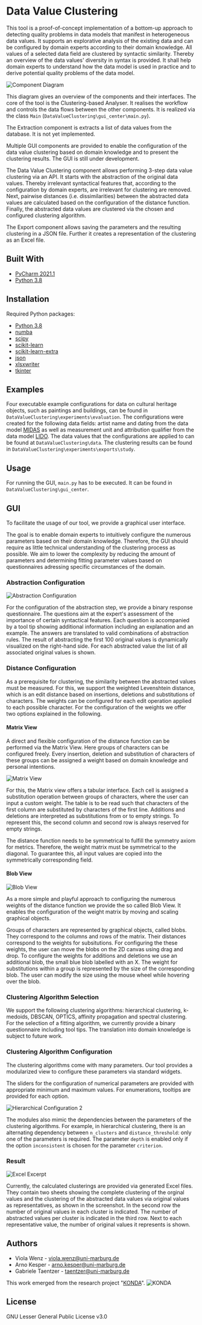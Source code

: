 # Data Value Clustering

This tool is a proof-of-concept implementation of a bottom-up approach to detecting quality problems in data
models that manifest in heterogeneous data values.
It supports an explorative analysis of the existing data and can be configured by domain experts according to their domain knowledge.
All values of a selected data field are clustered by syntactic similarity.
Thereby an overview of the data values' diversity in syntax is provided.
It shall help domain experts to understand how the data model is used in practice and to derive potential quality problems of the data model.

<!---
The approach is described in detail in the research paper "[Detecting Quality Problems in Data Models by
Clustering Heterogeneous Data Values](################)".
[//]: # (doi), published in the [proceedings](doi) of the conference "[MODELS2021](https://conf.researchr.org/home/models-2021)".
-->

![Component Diagram](readme_images/components_small.png)


This diagram gives an overview of the components and their interfaces.
The core of the tool is the Clustering-based Analyser.
It realises the workflow and controls the data flows between the other components.
It is realized via the class ```Main``` (```DataValueClustering\gui_center\main.py```).

The Extraction component is extracts a list of data values from the database.
It is not yet implemented.

Multiple GUI components are provided to enable the configuration of the data value clustering based on domain knowledge and to present the clustering results.
The GUI is still under development.

The Data Value Clustering component allows performing 3-step data value clustering via an API.
It starts with the abstraction of the original data values. Thereby irrelevant syntactical features that, according to the configuration by domain experts, are irrelevant for clustering are removed.
Next, pairwise distances (i.e. dissimilarities) between the abstracted data values are calculated based on the configuration of the distance function.
Finally, the abstracted data values are clustered via the chosen and configured clustering algorithm.

The Export component allows saving the parameters and the resulting clustering in a JSON file.
Further it creates a representation of the clustering as an Excel file.


## Built With

* [PyCharm 2021.1](https://www.jetbrains.com/pycharm/download/)
* [Python 3.8](https://www.python.org/downloads/release/python-380/)

<!---
This project was implemented using the PyCharm IDE. However it is possible to execute the implementation via any Python interpreter.
-->

## Installation

Required Python packages:

* [Python 3.8](https://www.python.org/downloads/release/python-380/)
* [numba](http://numba.pydata.org)
* [scipy](https://www.scipy.org)
* [scikit-learn](https://scikit-learn.org)
* [scikit-learn-extra](https://scikit-learn-extra.readthedocs.io/en/stable/install.html)
* [json](https://docs.python.org/3/library/json.html)
* [xlsxwriter](https://xlsxwriter.readthedocs.io)
* [tkinter](https://docs.python.org/3/library/tkinter.html)


## Examples

Four executable example configurations for data on cultural heritage objects, such as paintings and buildings, can be found in ```DataValueClustering\experiments\evaluation```.
The configurations were created for the following data fields:
artist name and dating from the data model [MIDAS](https://archiv.ub.uni-heidelberg.de/artdok/3770/) as well as measurement unit and attribution qualifier from the data model [LIDO](http://www.lido-schema.org/schema/v1.0/lido-v1.0.xsd/).
The data values that the configurations are applied to can be found at ```DataValueClustering\data```.
The clustering results can be found in ```DataValueClustering\experiments\exports\study```.

<!---
These examples also were used for the evaluation of the approach in the associated research paper.
-->


## Usage

For running the GUI, ```main.py``` has to be executed. It can be found in ```DataValueClustering\gui_center```.


## GUI

To facilitate the usage of our tool, we provide a graphical user interface.
<!---
The goal of the GUI is to provide an interface with which the numerous parameters can be configured intuitively and easily by domain experts based on their domain knowledge.
-->
The goal is to enable domain experts to intuitively configure the numerous parameters based on their domain knowledge.
Therefore, the GUI should require as little technical understanding of the clustering process as possible.
We aim to lower the complexity by reducing the amount of parameters and determining fitting parameter values based on questionnaires adressing specific circumstances of the domain.
<!---
Currently, the GUI is build from multiple windows that open successively.
In the future we will reimplement the center window, to be the real center of configuration.
It shall be able to start the data value clustering process and present the results.
Further it shall provide the reentry point for new iterations.
-->


### Abstraction Configuration

![Abstraction Configuration](readme_images/config_abstraction.png)

For the configuration of the abstraction step, we provide a binary response questionnaire.
The questions aim at the expert's assessment of the importance of certain syntactical features.
Each question is accompanied by a tool tip showing additional information including an explanation and an example.
The answers are translated to valid combinations of abstraction rules. 
The result of abstracting the first 100 original values is dynamically visualized on the right-hand side.
For each abstracted value the list of all associated original values is shown.


### Distance Configuration

As a prerequisite for clustering, the similarity between the abstracted values must be measured.
For this, we support the weighted Levenshtein distance, which is an edit distance based on insertions, deletions and substitutions of characters.
The weights can be configured for each edit operation applied to each possible character.
For the configuration of the weights we offer two options explained in the following.
<!---
which is a highly configurable edit distance function for string values.
For the configuration each edit operation is assigned a weight.
As the measured distance is the accumulated sum of the weights for each performed edit operation during the transformation of one string to another.
Therefore each operation needs an associated weight, which can be dependent on the in- and outputs.
-->



#### Matrix View

A direct and flexible configuration of the distance function can be performed via the Matrix View.
Here groups of characters can be configured freely.
Every insertion, deletion and substitution of characters of these groups can be assigned a weight based on domain knowledge and personal intentions.

![Matrix View](readme_images/config_matrixview.png)

For this, the Matrix view offers a tabular interface.
Each cell is assigned a substitution operation between groups of characters, where the user can input a custom weight.
The table is to be read such that characters of the first column are substituted by characters of the first line.
Additions and deletions are interpreted as substitutions from or to empty strings. 
To represent this, the second column and second row is always reserved for empty strings.

The distance function needs to be symmetrical to fulfill the symmetry axiom for metrics.
Therefore, the weight matrix must be symmetrical to the diagonal.
To guarantee this, all input values are copied into the symmetrically corresponding field.


#### Blob View

![Blob View](readme_images/config_blobview.png)

As a more simple and playful approach to configuring the numerous weights of the distance function we provide the so called Blob View.
It enables the configuration of the weight matrix by moving and scaling graphical objects.

Groups of characters are represented by graphical objects, called blobs. 
They correspond to the columns and rows of the matrix.
Their distances correspond to the weights for subsitutions.
For configuring the these weights, the user can move the blobs on the 2D canvas using drag and drop.
To configure the weights for additions and deletions we use an additional blob, the small blue blob labelled with an X.
The weight for substitutions within a group is represented by the size of the corresponding blob. 
The user can modify the size using the mouse wheel while hovering over the blob.

<!---
#### Slider View (prevision)

The Slider view is the easiest way of configuring the distance function.
However it is not implemented yet.
The idea of this view is, to only configure relative importance of different groups of symbols.
For this each group will have one slider.
From the relative importances a valid weight matrix is calculated.
-->


### Clustering Algorithm Selection

We support the following clustering algorithms: hierarchical clustering, k-medoids, DBSCAN, OPTICS, affinity propagation and spectral clustering.
For the selection of a fitting algorithm, we currently provide a binary questionnaire including tool tips.
The translation into domain knowledge is subject to future work.


### Clustering Algorithm Configuration

The clustering algorithms come with many parameters.
Our tool provides a modularized view to configure these parameters via standard widgets.
<!---
It contains a checkbox, a slider or an enumeration with radio buttons, respectively.
-->
The sliders for the configuration of numerical parameters are provided with appropriate minimum and maximum values.
For enumerations, tooltips are provided for each option.

![Hierarchical Configuration 2](readme_images/config_clustering_hierarchical2.png)

The modules also mimic the dependencies between the parameters of the clustering algorithms.
For example, in hierarchical clustering, there is an alternating dependency between ```n_clusters``` and ```distance_threshold```: 
only one of the parameters is required.
The parameter ```depth``` is enabled only if the option ```inconsistent``` is chosen for the parameter ```criterion```.


### Result

![Excel Excerpt](readme_images/excel_excerpt2.png)

Currently, the calculated clusterings are provided via generated Excel files.
They contain two sheets showing the complete clustering of the orginal values and the clustering of the abstracted data values via original values as representatives, as shown in the screenshot.
In the second row the number of original values in each cluster is indicated.
The number of abstracted values per cluster is indicated in the third row.
Next to each representative value, the number of original values it represents is shown.
<!---
there is no real result view implemented.
Instead
-->
<!---
In the future, we plan to also present the clustering directly in the GUI.
This shall also include a questionnaire on on how satisfied the experts are with certain aspects of a produced clustering
Based on the answers, suggestions on how to modify the configuration in the next iteration will be made.
-->



## Authors
 
* Viola Wenz - [viola.wenz@uni-marburg.de](mailto:viola.wenz@uni-marburg.de?subject=[GitHub]%20Data%20Value%20Clustering)  
* Arno Kesper - [arno.kesper@uni-marburg.de](mailto:arno.kesper@uni-marburg.de?subject=[GitHub]%20Data%20Value%20Clustering)  
* Gabriele Taentzer - [taentzer@uni-marburg.de](mailto:taentzer@uni-marburg.de?subject=[GitHub]%20Data%20Value%20Clustering)  

This work emerged from the research project "[KONDA](https://zenodo.org/communities/konda-project)". 
![KONDA](readme_images/konda_logo.jpg)


## License

GNU Lesser General Public License v3.0
